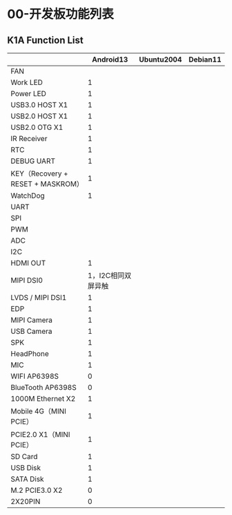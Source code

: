 # 00-开发板功能列表





## K1A Function List

|                                   | Android13          | Ubuntu2004 | Debian11 |
| --------------------------------- | ------------------ | ---------- | -------- |
| FAN                               |                    |            |          |
| Work LED                          | 1                  |            |          |
| Power LED                         | 1                  |            |          |
| USB3.0 HOST X1                    | 1                  |            |          |
| USB2.0 HOST X1                    | 1                  |            |          |
| USB2.0 OTG X1                     | 1                  |            |          |
| IR Receiver                       | 1                  |            |          |
| RTC                               | 1                  |            |          |
| DEBUG UART                        | 1                  |            |          |
| KEY（Recovery + RESET + MASKROM） | 1                  |            |          |
| WatchDog                          | 1                  |            |          |
| UART                              |                    |            |          |
| SPI                               |                    |            |          |
| PWM                               |                    |            |          |
| ADC                               |                    |            |          |
| I2C                               |                    |            |          |
| HDMI OUT                          | 1                  |            |          |
| MIPI DSI0                         | 1，I2C相同双屏异触 |            |          |
| LVDS / MIPI DSI1                  | 1                  |            |          |
| EDP                               | 1                  |            |          |
| MIPI Camera                       | 1                  |            |          |
| USB Camera                        | 1                  |            |          |
| SPK                               | 1                  |            |          |
| HeadPhone                         | 1                  |            |          |
| MIC                               | 1                  |            |          |
| WIFI AP6398S                      | 0                  |            |          |
| BlueTooth AP6398S                 | 0                  |            |          |
| 1000M Ethernet X2                 | 1                  |            |          |
| Mobile 4G（MINI PCIE）            | 1                  |            |          |
| PCIE2.0 X1（MINI PCIE）           | 1                  |            |          |
| SD Card                           | 1                  |            |          |
| USB Disk                          | 1                  |            |          |
| SATA Disk                         | 1                  |            |          |
| M.2 PCIE3.0 X2                    | 0                  |            |          |
| 2X20PIN                           | 0                  |            |          |
